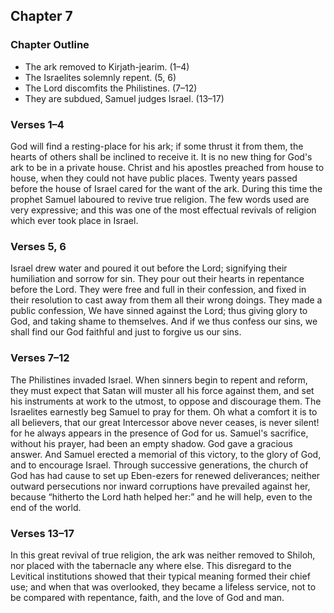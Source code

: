 ## Chapter 7

### Chapter Outline

- The ark removed to Kirjath-jearim. (1–4)
- The Israelites solemnly repent. (5, 6)
- The Lord discomfits the Philistines. (7–12)
- They are subdued, Samuel judges Israel. (13–17)

### Verses 1–4

God will find a resting-place for his ark; if some thrust it from them, the hearts of others shall be inclined to receive it. It is no new thing for God's ark to be in a private house. Christ and his apostles preached from house to house, when they could not have public places. Twenty years passed before the house of Israel cared for the want of the ark. During this time the prophet Samuel laboured to revive true religion. The few words used are very expressive; and this was one of the most effectual revivals of religion which ever took place in Israel.

### Verses 5, 6

Israel drew water and poured it out before the Lord; signifying their humiliation and sorrow for sin. They pour out their hearts in repentance before the Lord. They were free and full in their confession, and fixed in their resolution to cast away from them all their wrong doings. They made a public confession, We have sinned against the Lord; thus giving glory to God, and taking shame to themselves. And if we thus confess our sins, we shall find our God faithful and just to forgive us our sins.

### Verses 7–12

The Philistines invaded Israel. When sinners begin to repent and reform, they must expect that Satan will muster all his force against them, and set his instruments at work to the utmost, to oppose and discourage them. The Israelites earnestly beg Samuel to pray for them. Oh what a comfort it is to all believers, that our great Intercessor above never ceases, is never silent! for he always appears in the presence of God for us. Samuel's sacrifice, without his prayer, had been an empty shadow. God gave a gracious answer. And Samuel erected a memorial of this victory, to the glory of God, and to encourage Israel. Through successive generations, the church of God has had cause to set up Eben-ezers for renewed deliverances; neither outward persecutions nor inward corruptions have prevailed against her, because “hitherto the Lord hath helped her:” and he will help, even to the end of the world.

### Verses 13–17

In this great revival of true religion, the ark was neither removed to Shiloh, nor placed with the tabernacle any where else. This disregard to the Levitical institutions showed that their typical meaning formed their chief use; and when that was overlooked, they became a lifeless service, not to be compared with repentance, faith, and the love of God and man.

